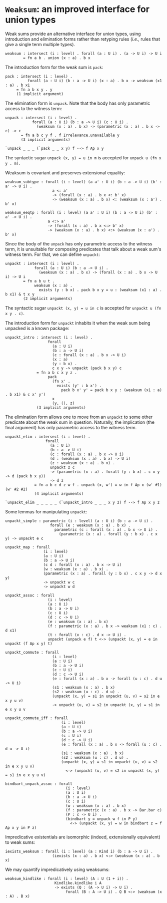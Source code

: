 # `Weaksum`: an improved interface for union types

Weak sums provide an alternative interface for union types, using
introduction and elimination forms rather than retyping rules (*i.e.,*
rules that give a single term multiple types).

    weaksum : intersect (i : level) . forall (a : U i) . (a -> U i) -> U i
            = fn a b . union (x : a) . b x

The introduction form for the weak sum is `pack`:
    
    pack : intersect (i : level) .
              forall (a : U i) (b : a -> U i) (x : a) . b x -> weaksum (x1 : a) . b x1
         = fn a b x y . y
         (1 implicit argument)

The elimination form is `unpack`.  Note that the body has only
parametric access to the witness term:

    unpack : intersect (i : level) .
                forall (a : U i) (b : a -> U i) (c : U i) .
                  (weaksum (x : a) . b x) -> (parametric (x : a) . b x -> c) -> c
           = fn a b c y f . f Irrelevance.unavailable y
           (3 implicit arguments)

    `unpack _ _ _ (`pack _ _ x y) f --> f Ap x y

The syntactic sugar `unpack (x, y) = u in m` is accepted for 
`unpack u (fn x y . m)`.

Weaksum is covariant and preserves extensional equality:

    weaksum_subtype : forall (i : level) (a a' : U i) (b : a -> U i) (b' : a' -> U i) .
                         a <: a'
                         -> (forall (x : a) . b x <: b' x)
                         -> (weaksum (x : a) . b x) <: (weaksum (x : a') . b' x)

    weaksum_eeqtp : forall (i : level) (a a' : U i) (b : a -> U i) (b' : a' -> U i) .
                       a <:> a'
                       -> (forall (x : a) . b x <:> b' x)
                       -> (weaksum (x : a) . b x) <:> (weaksum (x : a') . b' x)

Since the body of the `unpack` has only parametric access to the
witness term, it is unsuitable for composing predicates that talk
about a weak sum's witness term.  For that, we can define
`unpackt`:

    unpackt : intersect (i : level) .
                 forall (a : U i) (b : a -> U i) .
                   (weaksum (x : a) . b x) -> (forall (x : a) . b x -> U i) -> U i
            = fn a b u t .
                 weaksum (x : a) .
                   exists (y : b x) . pack b x y = u : (weaksum (x1 : a) . b x1) & t x y
            (2 implicit arguments)
    
The syntactic sugar `unpackt (x, y) = u in c` is accepted for
`unpackt u (fn x y . c)`.

The introduction form for `unpackt` inhabits it when the weak sum
being unpacked is a known package:

    unpackt_intro : intersect (i : level) .
                       forall
                         (a : U i)
                         (b : a -> U i)
                         (c : forall (x : a) . b x -> U i)
                         (x : a)
                         (y : b x) .
                         c x y -> unpackt (pack b x y) c
                  = fn a b c x y z .
                       pack
                         (fn x' .
                           exists (y' : b x') .
                             pack b x' y' = pack b x y : (weaksum (x1 : a) . b x1) & c x' y')
                         x
                         (y, (), z)
                  (3 implicit arguments)

The elimination form allows one to move from an `unpackt` to some
other predicate about the weak sum in question.  Naturally, the
implication (the final argument) has only parametric access to the
witness term.

    unpackt_elim : intersect (i : level) .
                      forall
                        (a : U i)
                        (b : a -> U i)
                        (c : forall (x : a) . b x -> U i)
                        (d : (weaksum (x : a) . b x) -> U i)
                        (z : weaksum (x : a) . b x) .
                        unpackt z c
                        -> (parametric (x : a) . forall (y : b x) . c x y -> d (pack b x y))
                        -> d z
                 = fn a b c d z w f . unpack (x, w') = w in f Ap x (w' #1) (w' #2 #2)
                 (4 implicit arguments)

    `unpackt_elim _ _ _ _ _ (`unpackt_intro _ _ _ x y z) f --> f Ap x y z

Some lemmas for manipulating `unpackt`:

    unpackt_simple : parametric (i : level) (a : U i) (b : a -> U i) .
                        forall (e : weaksum (x : a) . b x) .
                          parametric (c : forall (x : a) . b x -> U i) .
                            (parametric (x : a) . forall (y : b x) . c x y) -> unpackt e c

    unpackt_map : forall
                     (i : level)
                     (a : U i)
                     (b : a -> U i)
                     (c d : forall (x : a) . b x -> U i)
                     (w : weaksum (x : a) . b x) .
                     (parametric (x : a) . forall (y : b x) . c x y -> d x y)
                     -> unpackt w c
                     -> unpackt w d

    unpackt_assoc : forall
                       (i : level)
                       (a : U i)
                       (b : a -> U i)
                       (c : U i)
                       (d : c -> U i)
                       (e : weaksum (x : a) . b x)
                       (f : parametric (x : a) . b x -> weaksum (x1 : c) . d x1)
                       (t : forall (x : c) . d x -> U i) .
                       unpackt (unpack e f) t <-> (unpackt (x, y) = e in unpackt (f Ap x y) t)

    unpackt_commute : forall
                         (i : level)
                         (a : U i)
                         (b : a -> U i)
                         (c : U i)
                         (d : c -> U i)
                         (e : forall (x : a) . b x -> forall (u : c) . d u -> U i)
                         (s1 : weaksum (x : a) . b x)
                         (s2 : weaksum (u : c) . d u) .
                         (unpackt (x, y) = s1 in unpackt (u, v) = s2 in e x y u v)
                         -> unpackt (u, v) = s2 in unpackt (x, y) = s1 in e x y u v

    unpackt_commute_iff : forall
                             (i : level)
                             (a : U i)
                             (b : a -> U i)
                             (c : U i)
                             (d : c -> U i)
                             (e : forall (x : a) . b x -> forall (u : c) . d u -> U i)
                             (s1 : weaksum (x : a) . b x)
                             (s2 : weaksum (u : c) . d u) .
                             (unpackt (x, y) = s1 in unpackt (u, v) = s2 in e x y u v)
                               <-> (unpackt (u, v) = s2 in unpackt (x, y) = s1 in e x y u v)

    bindbart_unpack_assoc : forall
                               (i : level)
                               (a : U i)
                               (b : a -> U i)
                               (c : U i)
                               (w : weaksum (x : a) . b x)
                               (f : parametric (x : a) . b x -> Bar.bar c)
                               (P : c -> U i) .
                               (bindbart y = unpack w f in P y)
                                 <-> (unpackt (x, y) = w in bindbart z = f Ap x y in P z)

Impredicative existentials are isomorphic (indeed, extensionally
equivalent) to weak sums:

    iexists_weaksum : forall (i : level) (a : Kind i) (b : a -> U i) .
                         (iexists (x : a) . b x) <:> (weaksum (x : a) . b x)

We may quantify impredicatively using weaksums:

    weaksum_kindlike : forall (i : level) (A : U (1 + i)) .
                          Kindlike.kindlike i A
                          -> exists (Q : (A -> U i) -> U i) .
                               forall (B : A -> U i) . Q B <:> (weaksum (x : A) . B x)
